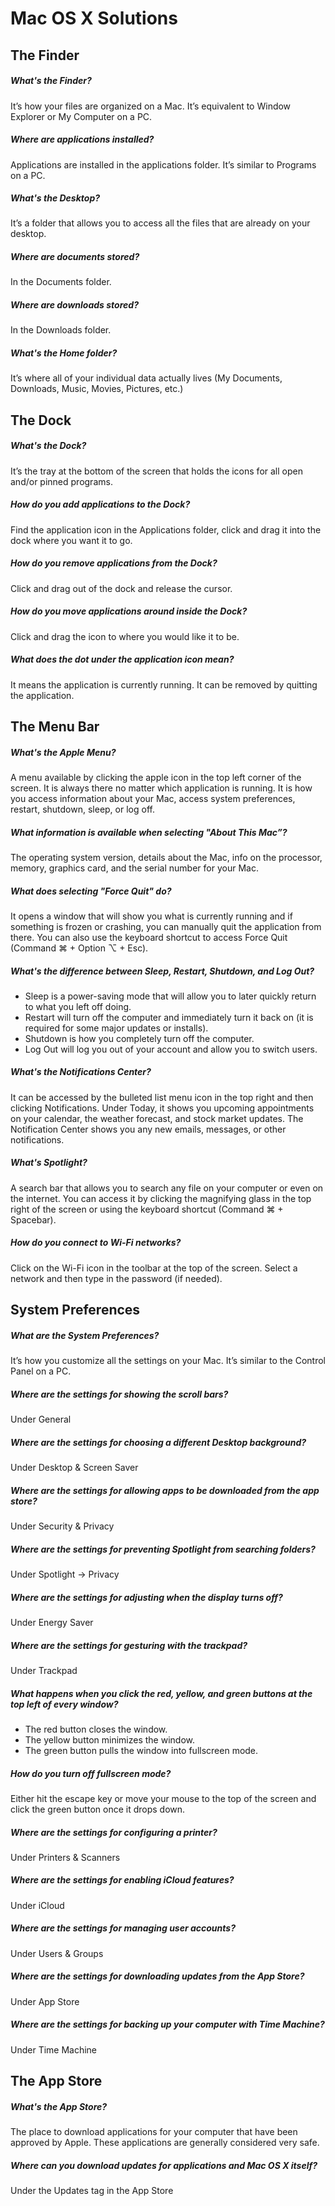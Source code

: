# Mac OS X Solutions

## The Finder

##### What's the Finder?

It’s how your files are organized on a Mac. It’s equivalent to Window Explorer or My Computer on a PC.

##### Where are applications installed?

Applications are installed in the applications folder. It’s similar to Programs on a PC.

##### What's the Desktop?

It’s a folder that allows you to access all the files that are already on your desktop.

##### Where are documents stored?

In the Documents folder.

##### Where are downloads stored?

In the Downloads folder.

##### What's the Home folder?

It’s where all of your individual data actually lives (My Documents, Downloads, Music, Movies, Pictures, etc.)

## The Dock

##### What's the Dock?

It’s the tray at the bottom of the screen that holds the icons for all open and/or pinned programs.

##### How do you add applications to the Dock?

Find the application icon in the Applications folder, click and drag it into the dock where you want it to go.

##### How do you remove applications from the Dock?

Click and drag out of the dock and release the cursor.

##### How do you move applications around inside the Dock?

Click and drag the icon to where you would like it to be.

##### What does the dot under the application icon mean?

It means the application is currently running. It can be removed by quitting the application.

## The Menu Bar

##### What's the Apple Menu?

A menu available by clicking the apple icon in the top left corner of the screen. It is always there no matter which application is running. It is how you access information about your Mac, access system preferences, restart, shutdown, sleep, or log off.

##### What information is available when selecting "About This Mac”?

The operating system version, details about the Mac, info on the processor, memory, graphics card, and the serial number for your Mac.

##### What does selecting "Force Quit" do?

It opens a window that will show you what is currently running and if something is frozen or crashing, you can manually quit the application from there. You can also use the keyboard shortcut to access Force Quit (Command ⌘ + Option ⌥ + Esc).

##### What's the difference between Sleep, Restart, Shutdown, and Log Out?

- Sleep is a power-saving mode that will allow you to later quickly return to what you left off doing.
- Restart will turn off the computer and immediately turn it back on (it is required for some major updates or installs).
- Shutdown is how you completely turn off the computer.
- Log Out will log you out of your account and allow you to switch users.

##### What's the Notifications Center?

It can be accessed by the bulleted list menu icon in the top right and then clicking Notifications. Under Today, it shows you upcoming appointments on your calendar, the weather forecast, and stock market updates. The Notification Center shows you any new emails, messages, or other notifications.

##### What's Spotlight?

A search bar that allows you to search any file on your computer or even on the internet. You can access it by clicking the magnifying glass in the top right of the screen or using the keyboard shortcut (Command ⌘ + Spacebar).

##### How do you connect to Wi-Fi networks?

Click on the Wi-Fi icon in the toolbar at the top of the screen. Select a network and then type in the password (if needed).

## System Preferences

##### What are the System Preferences?

It’s how you customize all the settings on your Mac. It’s similar to the Control Panel on a PC.

##### Where are the settings for showing the scroll bars?

Under General

##### Where are the settings for choosing a different Desktop background?

Under Desktop & Screen Saver

##### Where are the settings for allowing apps to be downloaded from the app store?

Under Security & Privacy

##### Where are the settings for preventing Spotlight from searching folders?

Under Spotlight -> Privacy

##### Where are the settings for adjusting when the display turns off?

Under Energy Saver

##### Where are the settings for gesturing with the trackpad?

Under Trackpad

##### What happens when you click the red, yellow, and green buttons at the top left of every window?

- The red button closes the window.
- The yellow button minimizes the window.
- The green button pulls the window into fullscreen mode.

##### How do you turn off fullscreen mode?

Either hit the escape key or move your mouse to the top of the screen and click the green button once it drops down.

##### Where are the settings for configuring a printer?

Under Printers & Scanners

##### Where are the settings for enabling iCloud features?

Under iCloud

##### Where are the settings for managing user accounts?

Under Users & Groups

##### Where are the settings for downloading updates from the App Store?

Under App Store

##### Where are the settings for backing up your computer with Time Machine?

Under Time Machine

## The App Store

##### What's the App Store?

The place to download applications for your computer that have been approved by Apple. These applications are generally considered very safe.

##### Where can you download updates for applications and Mac OS X itself?

Under the Updates tag in the App Store

